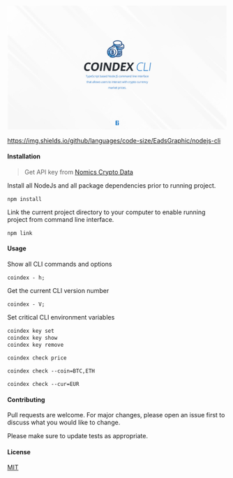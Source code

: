 ![COINDEX CLI Hero Image](./docs/hero-image.jpg)

https://img.shields.io/github/languages/code-size/EadsGraphic/nodejs-cli

#### Installation

> Get API key from [Nomics Crypto Data](https://docs.nomics.com/)

Install all NodeJs and all package dependencies prior to running project.

```node
npm install
```

Link the current project directory to your computer to enable running project from command line interface.

```node
npm link
```

#### Usage

Show all CLI commands and options

```node
coindex - h;
```

Get the current CLI version number

```node
coindex - V;
```

Set critical CLI environment variables

```node
coindex key set
coindex key show
coindex key remove
```

```node
coindex check price
```

```node
coindex check --coin=BTC,ETH
```

```node
coindex check --cur=EUR
```

#### Contributing

Pull requests are welcome. For major changes, please open an issue first to discuss what you would like to change.

Please make sure to update tests as appropriate.

#### License

[MIT](https://choosealicense.com/licenses/mit/)

